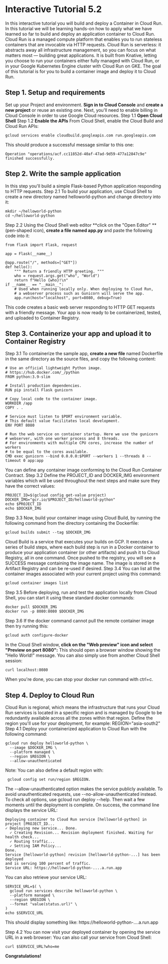 # Interactive Tutorial 5.2 
In this interactive tutorial you will build and deploy a Container in Cloud Run. In this tutorial we will be learning hands-on how to apply what we have learned so far to build and deploy an application container to Cloud Run.
Cloud Run is a managed compute platform that enables you to run stateless containers that are invocable via HTTP requests. Cloud Run is serverless: it abstracts away all infrastructure management, so you can focus on what matters most — building great applications.
It is built from Knative, letting you choose to run your containers either fully managed with Cloud Run, or in your Google Kubernetes Engine cluster with Cloud Run on GKE.
The goal of this tutorial is for you to build a container image and deploy it to Cloud Run.
## Step 1. Setup and requirements
Set up your Project and environment.
**Sign in to Cloud Console** and **create a new project** or reuse an existing one. 
Next, you'll need to enable billing in Cloud Console in order to use Google Cloud resources.
Step 1.1 **Open Cloud Shell**
Step 1.2  **Enable the APIs**
From Cloud Shell, enable the Cloud Build and Cloud Run APIs:
```
gcloud services enable cloudbuild.googleapis.com run.googleapis.com
```
This should produce a successful message similar to this one:
```
Operation "operations/acf.cc11852d-40af-47ad-9d59-477a12847c9e" finished successfully.
```
## Step 2. Write the sample application
In this step you'll build a simple Flask-based Python application responding to HTTP requests. 
Step 2.1 To build your application, use Cloud Shell to create a new directory named helloworld-python and change directory into it:
```
mkdir ~/helloworld-python
cd ~/helloworld-python
```
Step 2.2 Using the Cloud Shell web editor **click on the "Open Editor" ** (pen-shaped icon), **create a file named app.py** and paste the following code into it:
```
from flask import Flask, request

app = Flask(__name__)

@app.route("/", methods=["GET"])
def hello():
    """ Return a friendly HTTP greeting. """
    who = request.args.get("who", "World")
    return f"Hello {who}!\n"
if __name__ == "__main__":
    # Used when running locally only. When deploying to Cloud Run,
    # a webserver process such as Gunicorn will serve the app.
    app.run(host="localhost", port=8080, debug=True)
```
This code creates a basic web server responding to HTTP GET requests with a friendly message. Your app is now ready to be containerized, tested, and uploaded to Container Registry.
## Step 3. Containerize your app and upload it to Container Registry
Step 3.1 To containerize the sample app, **create a new file** named Dockerfile in the same directory as the source files, and copy the following content:
```
# Use an official lightweight Python image.
# https://hub.docker.com/_/python
FROM python:3.9-slim

# Install production dependencies.
RUN pip install Flask gunicorn

# Copy local code to the container image.
WORKDIR /app
COPY . .

# Service must listen to $PORT environment variable.
# This default value facilitates local development.
ENV PORT 8080

# Run the web service on container startup. Here we use the gunicorn
# webserver, with one worker process and 8 threads.
# For environments with multiple CPU cores, increase the number of workers
# to be equal to the cores available.
CMD exec gunicorn --bind 0.0.0.0:$PORT --workers 1 --threads 8 --timeout 0 app:app
```
You can define any container image conforming to the Cloud Run Container Contract.
Step 3.2 Define the PROJECT_ID and DOCKER_IMG environment variables which will be used throughout the next steps and make sure they have the correct values:
```
PROJECT_ID=$(gcloud config get-value project)
DOCKER_IMG="gcr.io/$PROJECT_ID/helloworld-python"
echo $PROJECT_ID
echo $DOCKER_IMG
```
Step 3.3 Now, build your container image using Cloud Build, by running the following command from the directory containing the Dockerfile:
```
gcloud builds submit --tag $DOCKER_IMG
```
Cloud Build is a service that executes your builds on GCP. It executes a series of build steps, where each build step is run in a Docker container to produce your application container (or other artifacts) and push it to Cloud Registry, all in one command.
Once pushed to the registry, you will see a SUCCESS message containing the image name. 
The image is stored in the Artifact Registry and can be re-used if desired.
Step 3.4 You can list all the container images associated with your current project using this command:
```
gcloud container images list
```
Step 3.5 Before deploying, run and test the application locally from Cloud Shell, you can start it using these standard docker commands:
```
docker pull $DOCKER_IMG
docker run -p 8080:8080 $DOCKER_IMG
```

Step 3.6 If the docker command cannot pull the remote container image then try running this:
```
gcloud auth configure-docker
```
In the Cloud Shell window, **click on the "Web preview" icon and select "Preview on port 8080":**
This should open a browser window showing the "Hello World!" message. You can also simply use from another Cloud Shell session: 
```
curl localhost:8080
```
 When you're done, you can stop your docker run command with ctrl+c.
## Step 4. Deploy to Cloud Run
Cloud Run is regional, which means the infrastructure that runs your Cloud Run services is located in a specific region and is managed by Google to be redundantly available across all the zones within that region. Define the region you'll use for your deployment, for example:
REGION="asia-south2"
Step 4.1 Deploy your containerized application to Cloud Run with the following command:
```
gcloud run deploy helloworld-python \
  --image $DOCKER_IMG \
  --platform managed \
  --region $REGION \
  --allow-unauthenticated
```
Note:
You can also define a default region with:
```
 gcloud config set run/region $REGION.
```
The --allow-unauthenticated option makes the service publicly available. To avoid unauthenticated requests, use --no-allow-unauthenticated instead.
To check all options, use gcloud run deploy --help.
Then wait a few moments until the deployment is complete. On success, the command line displays the service URL:
```
Deploying container to Cloud Run service [helloworld-python] in project [PROJECT_ID...
✓ Deploying new service... Done.                                   
  ✓ Creating Revision... Revision deployment finished. Waiting for health check...
  ✓ Routing traffic...
  ✓ Setting IAM Policy...
Done.
Service [helloworld-python] revision [helloworld-python-...] has been deployed
and is serving 100 percent of traffic.
Service URL: https://helloworld-python-....a.run.app
```
You can also retrieve your service URL:
```
SERVICE_URL=$( \
  gcloud run services describe helloworld-python \
  --platform managed \
  --region $REGION \
  --format "value(status.url)" \
)
echo $SERVICE_URL
```
This should display something like:
https://helloworld-python-....a.run.app

Step 4.2 You can now visit your deployed container by opening the service URL in a web browser:
You can also call your service from Cloud Shell:
```
curl $SERVICE_URL?who=me
```
**Congratulations!** 
